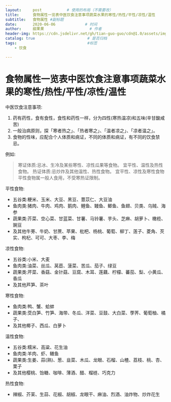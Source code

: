 ```yaml
---
layout:     post           # 使用的布局（不需要改）
title:      食物属性一览表中医饮食注意事项蔬菜水果的寒性/热性/平性/凉性/温性
subtitle:   食物属性 #副标题
date:       2020-06-06             # 时间
author:     甜果果                    # 作者
header-img: https://cdn.jsdelivr.net/gh/tian-guo-guo/cdn@1.0/assets/img/post-bg-github-cup.jpg    #背景图片
catalog: true                       # 是否归档
tags:                               #标签
    - 饮食

---
```


# 食物属性一览表中医饮食注意事项蔬菜水果的寒性/热性/平性/凉性/温性

中医饮食注意事项:

1.  药有药性，食有食性，食性和药性一样，分为四性(寒热温凉)和五味(辛甘酸咸苦)
2.  一般治病原则，探「寒者热之」、「热者寒之」、「温者凉之」、「凉者温之」。
3.  食物的性味，应配合个人体质和病证，不同的体质和病证，有不同的饮食禁忌。

例如:

>   寒证体质:忌冰、生冷及某些寒性、凉性瓜果等食物。
>   宜平性、温性及热性食物。
>   热证体质:忌炒炸及其他温性、热性食物。
>   宜平性、凉性及寒性食物
>   平性食物属一般人食用，不受寒热证限制。

平性食物:

-   五谷类:粳米、玉米、大豆、黑豆、薏苡仁、大豆油
-   鱼肉类:猪肉、牛肉、鸡肉、鹅肉、鲤鱼、鳗鱼、鲫鱼、鱼翅、贝类、乌贼、海参
-   蔬果类:芥菜、空心菜、甘蓝菜、甘薯、马铃薯、芋头、芝麻、胡萝卜、橄榄、豌豆
-   及其他牛蒡、牛奶、甘蔗、苹果、枇杷、杨桃、葡萄、柳丁、莲子、菱角、芡实、枸杞、可可、大枣、李、梅

凉性食物:

-   五谷类:小米、大麦
-   鱼肉类:油菜、丝瓜、莴苣、菠菜、苦瓜、茄子、绿豆
-   蔬果类:芹菜、香菇、金针菇、豆腐、木耳、莲藕、柠檬、蕃茄、梨、小黄瓜、香瓜
-   及其他芦笋、茶叶

寒性食物:

-   鱼肉类:鸭、蟹、蛤蚌
-   蔬果类:茭白笋、竹笋、海带、冬瓜、洋菜、豆鼓、大白菜、荸荠、葡萄柚、橘子、
-   及其他椰子、西瓜、白萝卜

温性食物:

-   五谷类:糯米、高粱、花生油
-   鱼肉类:羊肉、虾、鳝鱼
-   蔬果类:生姜、蒜(熟)、葱、韭菜、木瓜、龙眼、石榴、山楂、荔枝、桃、杏、栗子
-   及其他樱桃、饴糖、咖啡、薄酒、醋、榴裢、巧克力

热性食物:

-   辣椒、芥茉、生蒜、花椒、胡椒、龙眼干、麻油、烈酒、油炸物、炒炸花生